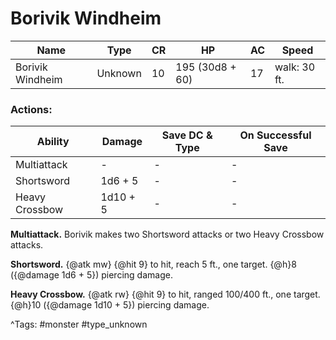 # Borivik Windheim

| Name | Type | CR | HP | AC | Speed |
|------|------|----|----|----|-------|
| Borivik Windheim | Unknown | 10 | 195 (30d8 + 60) | 17 | walk: 30 ft. |

### Actions:

| Ability | Damage | Save DC & Type | On Successful Save |
|---------|--------|----------------|--------------------|
| Multiattack | - | - | - |
| Shortsword | 1d6 + 5 | - | - |
| Heavy Crossbow | 1d10 + 5 | - | - |


**Multiattack.** Borivik makes two Shortsword attacks or two Heavy Crossbow attacks.

**Shortsword.** {@atk mw} {@hit 9} to hit, reach 5 ft., one target. {@h}8 ({@damage 1d6 + 5}) piercing damage.

**Heavy Crossbow.** {@atk rw} {@hit 9} to hit, ranged 100/400 ft., one target. {@h}10 ({@damage 1d10 + 5}) piercing damage.

^Tags: #monster #type_unknown